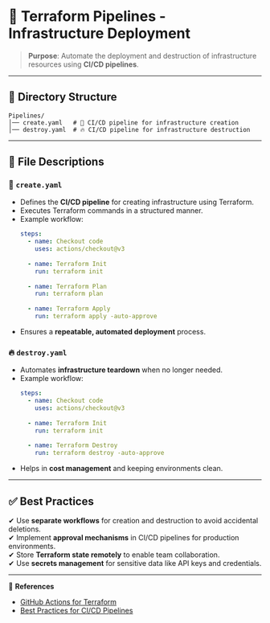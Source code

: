 # 🚀 Terraform Pipelines - Infrastructure Deployment

> **Purpose**: Automate the deployment and destruction of infrastructure resources using **CI/CD pipelines**.

---

## 📂 Directory Structure

```
Pipelines/
│── create.yaml   # 🚀 CI/CD pipeline for infrastructure creation
│── destroy.yaml  # 🔥 CI/CD pipeline for infrastructure destruction
```

---

## 📄 File Descriptions

### 🚀 `create.yaml`
- Defines the **CI/CD pipeline** for creating infrastructure using Terraform.
- Executes Terraform commands in a structured manner.
- Example workflow:
  ```yaml
  steps:
    - name: Checkout code
      uses: actions/checkout@v3
    
    - name: Terraform Init
      run: terraform init
    
    - name: Terraform Plan
      run: terraform plan
    
    - name: Terraform Apply
      run: terraform apply -auto-approve
  ```
- Ensures a **repeatable, automated deployment** process.

### 🔥 `destroy.yaml`
- Automates **infrastructure teardown** when no longer needed.
- Example workflow:
  ```yaml
  steps:
    - name: Checkout code
      uses: actions/checkout@v3
    
    - name: Terraform Init
      run: terraform init
    
    - name: Terraform Destroy
      run: terraform destroy -auto-approve
  ```
- Helps in **cost management** and keeping environments clean.

---

## ✅ Best Practices
✔ Use **separate workflows** for creation and destruction to avoid accidental deletions.  
✔ Implement **approval mechanisms** in CI/CD pipelines for production environments.  
✔ Store **Terraform state remotely** to enable team collaboration.  
✔ Use **secrets management** for sensitive data like API keys and credentials.  

---

🔗 **References**
- [GitHub Actions for Terraform](https://github.com/hashicorp/setup-terraform)
- [Best Practices for CI/CD Pipelines](https://learn.microsoft.com/en-us/devops/pipelines/best-practices)
